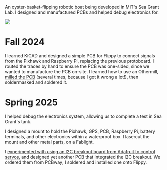 An oyster-basket-flipping robotic boat being developed in MIT's Sea Grant Lab. I designed and manufactured PCBs and helped debug electronics for. 

![](https://lh7-rt.googleusercontent.com/docsz/AD_4nXfxkyzj3aUzDrogEklRlDAAstseOi5tr4zklsufLVwD5a84drtWfS9ks7NM2mmeBwD0X7oQgRsJR1p6IL_N7dOvlU_5w8Xa17lPhaPZ1zGFTII07gycIChddlqyvcOxEF984_9MdA?key=Ha2FaEYBJfOpT1mNwuupPQ)
# Fall 2024
I learned KiCAD and designed a simple PCB for Flippy to connect signals from the Pixhawk and Raspberry Pi, replacing the previous protoboard. I routed the traces by hand to ensure the PCB was one-sided, since we wanted to manufacture the PCB on-site. I learned how to use an Othermill, [milled the PCB](https://photos.fife.usercontent.google.com/pw/AP1GczMKqAKQv43_0fszGVaWvvuxDIscWP1PbXgTXzYVHSipH7urvzanGlys_g=w3260-h2445-s-no-gm?authuser=0) (several times, because I got it wrong a lot!), then soldermasked and soldered it. 
# Spring 2025
I helped debug the electronics system, allowing us to complete a test in Sea Grant's tank. 

I designed a mount to hold the Pixhawk, GPS, PCB, Raspberry Pi, battery terminals, and other electronics within a waterproof box. I lasercut the mount and other metal parts, on a Fablight.

I [experimented with using an I2C breakout board from Adafruit to control servos](https://drive.google.com/file/d/1jA8feYpc5yx-DXKo-DtRHNTpLUZFonQV/view?usp=drive_link), and designed yet another PCB that integrated the I2C breakout. We ordered them from PCBway; I soldered and installed one onto Flippy. 